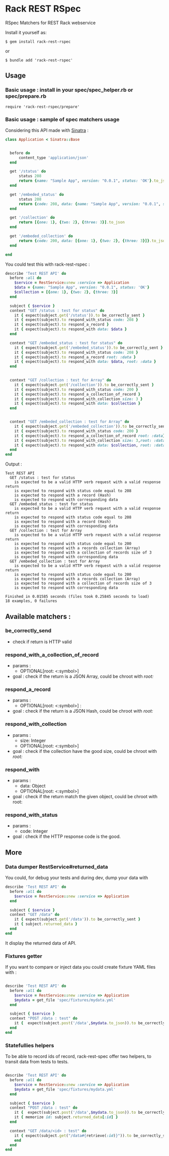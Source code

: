 # Rack REST RSpec 

RSpec Matchers for REST Rack webservice


Install it yourself as:

    $ gem install rack-rest-rspec

or

    $ bundle add 'rack-rest-rspec'

## Usage

### Basic usage : install in your spec/spec_helper.rb or spec/prepare.rb 

    require 'rack-rest-rspec/prepare'

### Basic usage : sample of spec matchers usage

Considering this API made with [Sinatra](https://sinatrarb.com/) :


```ruby
class Application < Sinatra::Base


  before do
      content_type 'application/json'
  end

  get '/status' do
      status 208
      return {name: "Sample App", version: "0.0.1", status: 'OK'}.to_json
  end

  get '/embeded_status' do
      status 208
      return {code: 208, data: {name: "Sample App", version: "0.0.1", status: 'OK'}}.to_json
  end

  get '/collection' do
      return [{one: 1}, {two: 2}, {three: 3}].to_json
  end

  get '/embeded_collection' do
      return {code: 200, data: [{one: 1}, {two: 2}, {three: 3}]}.to_json
  end

end
```

You could test this with rack-rest-rspec :

```ruby
describe 'Test REST API' do
  before :all do
    $service = RestService::new :service => Application
    $data = {name: "Sample App", version: "0.0.1", status: 'OK'}
    $collection = [{one: 1}, {two: 2}, {three: 3}]
  end

  subject { $service }
  context "GET /status : test for status" do
    it { expect(subject.get('/status')).to be_correctly_sent }
    it { expect(subject).to respond_with_status code: 208 }
    it { expect(subject).to respond_a_record }
    it { expect(subject).to respond_with data: $data }
  end

  context "GET /embeded_status : test for status" do
    it { expect(subject.get('/embeded_status')).to be_correctly_sent }
    it { expect(subject).to respond_with_status code: 208 }
    it { expect(subject).to respond_a_record root: :data }
    it { expect(subject).to respond_with data: $data, root: :data } 
  end
  

  context "GET /collection : test for Array" do
    it { expect(subject.get('/collection')).to be_correctly_sent }
    it { expect(subject).to respond_with_status code: 200 }
    it { expect(subject).to respond_a_collection_of_record }
    it { expect(subject).to respond_with_collection size: 3 }
    it { expect(subject).to respond_with data: $collection }
  end


  context "GET /embeded_collection : test for Array" do
    it { expect(subject.get('/embeded_collection')).to be_correctly_sent }
    it { expect(subject).to respond_with_status code: 200 }
    it { expect(subject).to respond_a_collection_of_record root: :data}
    it { expect(subject).to respond_with_collection size: 3,root: :data }
    it { expect(subject).to respond_with data: $collection, root: :data }
  end
end
```
Output :

```
Test REST API
  GET /status : test for status
    is expected to be a valid HTTP verb request with a valid response return
    is expected to respond with status code equal to 208
    is expected to respond with a record (Hash)
    is expected to respond with corresponding data
  GET /embeded_status : test for status
    is expected to be a valid HTTP verb request with a valid response return
    is expected to respond with status code equal to 208
    is expected to respond with a record (Hash)
    is expected to respond with corresponding data
  GET /collection : test for Array
    is expected to be a valid HTTP verb request with a valid response return
    is expected to respond with status code equal to 200
    is expected to respond with a records collection (Array)
    is expected to respond with a collection of records size of 3
    is expected to respond with corresponding data
  GET /embeded_collection : test for Array
    is expected to be a valid HTTP verb request with a valid response return
    is expected to respond with status code equal to 200
    is expected to respond with a records collection (Array)
    is expected to respond with a collection of records size of 3
    is expected to respond with corresponding data

Finished in 0.01585 seconds (files took 0.25845 seconds to load)
18 examples, 0 failures
```

## Available matchers :


### be_correctly_send 

* check if return is HTTP valid

### respond_with_a_collection_of_record

* params :  
  - OPTIONAL[root: <:symbol>] 
* goal : check if the return is a JSON Array, could be chroot with *root:*


### respond_a_record 

* params : 
  - OPTIONAL[root: <:symbol>] : 
* goal : check if the return is a JSON Hash, could be chroot with *root:*

### respond_with_collection
* params :
  -  size: Integer
  -  OPTIONAL[root: <:symbol>] 
* goal : check if the collection have the good size, could be chroot with *root:*
  
### respond_with  
* params : 
  - data: Object
  - OPTIONAL[root: <:symbol>] 
* goal : check if the return match the given object, could be chroot with root:

### respond_with_status 
* params : 
  - code: Integer
* goal : check if the HTTP response code is the good.


## More 

### Data dumper RestService#returned_data

You could, for debug your tests and during dev, dump your data with 

```ruby
describe 'Test REST API' do
  before :all do
    $service = RestService::new :service => Application
  end

  subject { $service }
  context "GET /data" do
    it { expect(subject.get('/data')).to be_correctly_sent }
    it { subject.returned_data }
  end
end
``` 
    
It display the returned data of API. 

###  Fixtures getter

If you want to compare or inject data you could create fixture YAML files with :


```ruby

describe 'Test REST API' do
  before :all do
    $service = RestService::new :service => Application
    $mydata = get_file 'spec/fixtures/mydata.yml'
  end

  subject { $service }
  context "POST /data : test" do
    it {  expect(subject.post('/data',$mydata.to_json)).to be_correctly_sent }
  end
end
```

### Statefullies helpers

To be able to record ids of record, rack-rest-spec offer two helpers, to transit data from tests to tests.

```ruby

describe 'Test REST API' do
  before :all do
    $service = RestService::new :service => Application
    $mydata = get_file 'spec/fixtures/mydata.yml'
  end

  subject { $service }
  context "POST /data : test" do
    it {  expect(subject.post('/data',$mydata.to_json)).to be_correctly_sent }
    it { memorize id: subject.returned_data[:id] }
  end

  context "GET /data/<id> : test" do
    it { expect(subject.get("/data#{retrieve(:id)}")).to be_correctly_sent }
    end
  end
end
```



